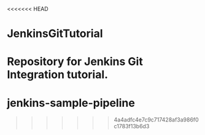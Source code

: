 <<<<<<< HEAD
# JenkinsGitTutorial
Repository for Jenkins Git Integration tutorial.
=======
# jenkins-sample-pipeline
>>>>>>> 4a4adfc4e7c9c717428af3a986f0c1783f13b6d3
